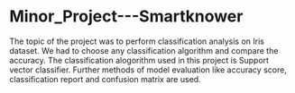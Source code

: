 # Minor_Project---Smartknower

The topic of the project was to perform classification analysis on Iris dataset. We had to choose any classification algorithm and compare the accuracy. 
The classification alogorithm used in this project is Support vector classifier. Further methods of model evaluation like accuracy score, classification report and confusion matrix are used.
